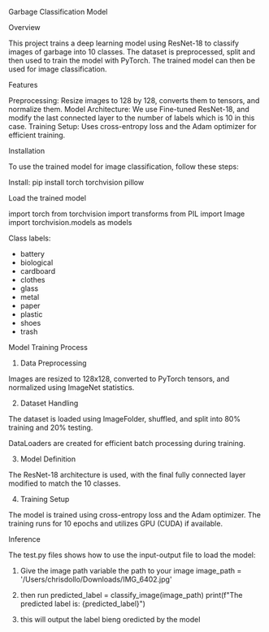 Garbage Classification Model

Overview

This project trains a deep learning model using ResNet-18 to classify images of garbage into 10 classes. 
The dataset is preprocessed, split and then used to train the model with PyTorch. 
The trained model can then be used for image classification.


Features

Preprocessing: Resize images to 128 by 128, converts them to tensors, and normalize them.
Model Architecture: We use Fine-tuned ResNet-18, and modify the last connected layer to the number of labels which is 10 in this case.
Training Setup: Uses cross-entropy loss and the Adam optimizer for efficient training.


Installation

To use the trained model for image classification, follow these steps:

Install:
pip install torch torchvision pillow

Load the trained model

import torch
from torchvision import transforms
from PIL import Image
import torchvision.models as models

Class labels:
- battery
- biological
- cardboard
- clothes
- glass
- metal
- paper
- plastic
- shoes
- trash


Model Training Process

1. Data Preprocessing

Images are resized to 128x128, converted to PyTorch tensors, and normalized using ImageNet statistics.

2. Dataset Handling

The dataset is loaded using ImageFolder, shuffled, and split into 80% training and 20% testing.

DataLoaders are created for efficient batch processing during training.

3. Model Definition

The ResNet-18 architecture is used, with the final fully connected layer modified to match the 10 classes.

4. Training Setup

The model is trained using cross-entropy loss and the Adam optimizer.
The training runs for 10 epochs and utilizes GPU (CUDA) if available.


Inference

The test.py files shows how to use the input-output file to load the model:


1. Give the image path variable the path to your image
image_path = '/Users/chrisdollo/Downloads/IMG_6402.jpg'

2. then run 
predicted_label = classify_image(image_path)
print(f"The predicted label is: {predicted_label}")

3. this will output the label bieng oredicted by the model
